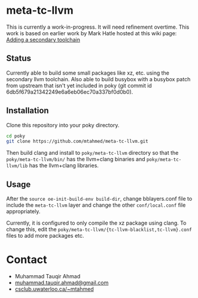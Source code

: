 # meta-tc-llvm

This is currently a work-in-progress. It will need refinement overtime.
This work is based on earlier work by Mark Hatle hosted at this wiki page:
[Adding a secondary toolchain](http://www.openembedded.org/wiki/Adding_a_secondary_toolchain)

## Status

Currently able to build some small packages like xz, etc. using the secondary llvm toolchain.
Also able to build busybox with a busybox patch from upstream that isn't yet included in poky (git commit id 6db5f679a21342249e6a6eb06ec70a337bf0d0b0).

## Installation

Clone this repository into your poky directory.

```bash
cd poky
git clone https://github.com/mtahmed/meta-tc-llvm.git
```

Then build clang and install to `poky/meta-tc-llvm` directory so that the
`poky/meta-tc-llvm/bin/` has the llvm+clang binaries and `poky/meta-tc-llvm/lib`
has the llvm+clang libraries.

## Usage

After the `source oe-init-build-env build-dir`, change bblayers.conf file
to include the `meta-tc-llvm` layer and change the other `conf/local.conf` file
appropriately.

Currently, it is configured to only compile the xz package using clang. To change
this, edit the `poky/meta-tc-llvm/{tc-llvm-blacklist,tc-llvm}.conf` files to
add more packages etc.

# Contact

- Muhammad Tauqir Ahmad
- muhammad.tauqir.ahmad@gmail.com
- [csclub.uwaterloo.ca/~mtahmed](http://csclub.uwaterloo.ca/~mtahmed)
